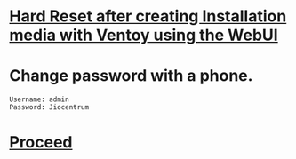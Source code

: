 # [Hard Reset after creating Installation media with Ventoy using the WebUI](http://192.168.29.1/platform.cgi?page=backupRestore.html)
# Change password with a phone.
```
Username: admin
Password: Jiocentrum
```
# [Proceed](https://github.com/hookstdev/OmniGuides/blob/omni/OS/Linux/Garuda-Linux.asus.md)
